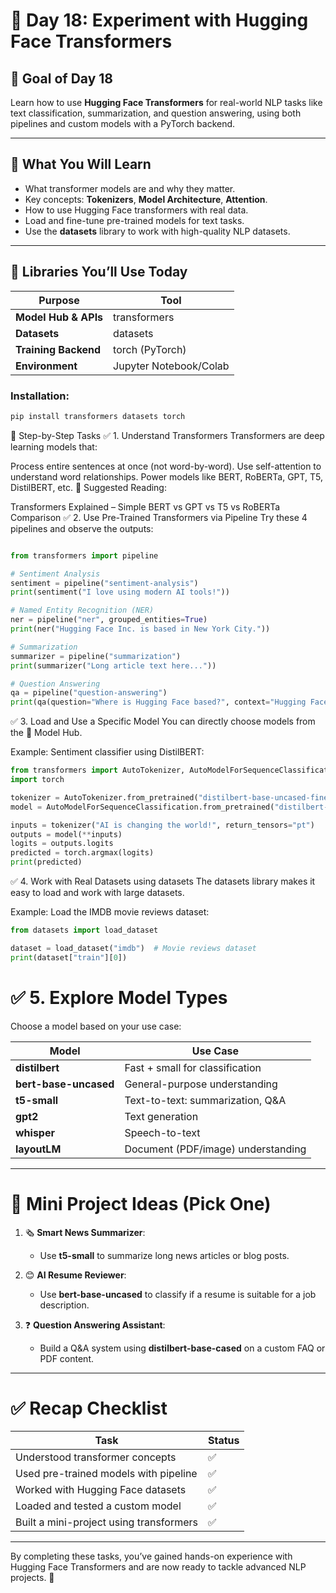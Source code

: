 # 🚀 Day 18: Experiment with Hugging Face Transformers

## 🎯 Goal of Day 18
Learn how to use **Hugging Face Transformers** for real-world NLP tasks like text classification, summarization, and question answering, using both pipelines and custom models with a PyTorch backend.

---

## 🧠 What You Will Learn
- What transformer models are and why they matter.
- Key concepts: **Tokenizers**, **Model Architecture**, **Attention**.
- How to use Hugging Face transformers with real data.
- Load and fine-tune pre-trained models for text tasks.
- Use the **datasets** library to work with high-quality NLP datasets.

---

## 🔧 Libraries You’ll Use Today

| **Purpose**           | **Tool**                   |
|------------------------|----------------------------|
| **Model Hub & APIs**   | transformers               |
| **Datasets**           | datasets                  |
| **Training Backend**   | torch (PyTorch)           |
| **Environment**        | Jupyter Notebook/Colab    |

### Installation:
```bash
pip install transformers datasets torch
```

🧩 Step-by-Step Tasks
✅ 1. Understand Transformers
Transformers are deep learning models that:

Process entire sentences at once (not word-by-word).
Use self-attention to understand word relationships.
Power models like BERT, RoBERTa, GPT, T5, DistilBERT, etc.
📘 Suggested Reading:

Transformers Explained – Simple
BERT vs GPT vs T5 vs RoBERTa Comparison
✅ 2. Use Pre-Trained Transformers via Pipeline
Try these 4 pipelines and observe the outputs:

```python

from transformers import pipeline

# Sentiment Analysis
sentiment = pipeline("sentiment-analysis")
print(sentiment("I love using modern AI tools!"))

# Named Entity Recognition (NER)
ner = pipeline("ner", grouped_entities=True)
print(ner("Hugging Face Inc. is based in New York City."))

# Summarization
summarizer = pipeline("summarization")
print(summarizer("Long article text here..."))

# Question Answering
qa = pipeline("question-answering")
print(qa(question="Where is Hugging Face based?", context="Hugging Face Inc. is based in New York City."))

```

✅ 3. Load and Use a Specific Model
You can directly choose models from the 🤗 Model Hub.

Example: Sentiment classifier using DistilBERT:

```python
from transformers import AutoTokenizer, AutoModelForSequenceClassification
import torch

tokenizer = AutoTokenizer.from_pretrained("distilbert-base-uncased-finetuned-sst-2-english")
model = AutoModelForSequenceClassification.from_pretrained("distilbert-base-uncased-finetuned-sst-2-english")

inputs = tokenizer("AI is changing the world!", return_tensors="pt")
outputs = model(**inputs)
logits = outputs.logits
predicted = torch.argmax(logits)
print(predicted)
```


✅ 4. Work with Real Datasets using datasets
The datasets library makes it easy to load and work with large datasets.

Example: Load the IMDB movie reviews dataset:

```python
from datasets import load_dataset

dataset = load_dataset("imdb")  # Movie reviews dataset
print(dataset["train"][0])
```

# ✅ 5. Explore Model Types

Choose a model based on your use case:

| **Model**             | **Use Case**                              |
|------------------------|-------------------------------------------|
| **distilbert**         | Fast + small for classification           |
| **bert-base-uncased**  | General-purpose understanding             |
| **t5-small**           | Text-to-text: summarization, Q&A          |
| **gpt2**               | Text generation                          |
| **whisper**            | Speech-to-text                           |
| **layoutLM**           | Document (PDF/image) understanding        |

---

# 🧪 Mini Project Ideas (Pick One)

1. 🗞️ **Smart News Summarizer**:
   - Use **t5-small** to summarize long news articles or blog posts.

2. 😊 **AI Resume Reviewer**:
   - Use **bert-base-uncased** to classify if a resume is suitable for a job description.

3. ❓ **Question Answering Assistant**:
   - Build a Q&A system using **distilbert-base-cased** on a custom FAQ or PDF content.

---

# ✅ Recap Checklist

| **Task**                                | **Status** |
|-----------------------------------------|------------|
| Understood transformer concepts         | ✅          |
| Used pre-trained models with pipeline   | ✅          |
| Worked with Hugging Face datasets       | ✅          |
| Loaded and tested a custom model        | ✅          |
| Built a mini-project using transformers | ✅          |

---

By completing these tasks, you’ve gained hands-on experience with Hugging Face Transformers and are now ready to tackle advanced NLP projects. 🚀